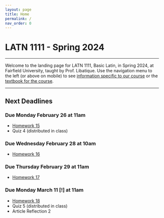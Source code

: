 ```yaml
---
layout: page
title: Home
permalink: /
nav_order: 0
---
```


# LATN 1111 - Spring 2024

***

Welcome to the landing page for LATN 1111, Basic Latin, in Spring 2024, at Fairfield University, taught by Prof. Libatique. Use the navigation menu to the left (or above on mobile) to see [information specific to our course](/course_info) or the [textbook for the course](/textbook).

***

## Next Deadlines

### Due Monday February 26 at 11am

* [Homework 15](/homework/homework#homework-15-due-m-226)
* Quiz 4 (distributed in class)

### Due Wednesday February 28 at 10am

* [Homework 16](/homework/homework#homework-16-due-w-228)

### Due Thursday February 29 at 11am

* [Homework 17](/homework/homework#homework-17-due-r-229)

### Due Monday March 11 [!] at 11am

* [Homework 18](/homework/homework#homework-18-due-m-311)
* Quiz 5 (distributed in class)
* Article Reflection 2